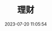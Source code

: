 ---
pageComponent:
  name: Catalogue
  data:
    key: 03.理财
title: 理财
date: 2023-07-20 11:05:54
permalink: /理财/
sidebar: false
article: false
comment: false
editLink: false
---
